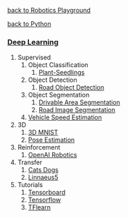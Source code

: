 [back to Robotics Playground](https://github.com/sandeepgogadi/Robotics-Playground)

[back to Python](https://github.com/sandeepgogadi/Robotics-Playground/tree/master/Python)

### [Deep Learning](https://github.com/sandeepgogadi/Robotics-Playground/tree/master/Python/Deep%20Learning)
1. Supervised
    1. Object Classification
        1. [Plant-Seedlings](https://github.com/sandeepgogadi/Plant-Seedlings-Classification)
    2. Object Detection
        1. [Road Object Detection](https://github.com/sandeepgogadi/Road-Object-Detection)
    3. Object Segmentation
        1. [Drivable Area Segmentation](https://github.com/sandeepgogadi/Drivable-Area-Segmentation)
        2. [Road Image Segmentation](https://github.com/sandeepgogadi/Road-Image-Segmentation)
    4. [Vehicle Speed Estimation](https://github.com/sandeepgogadi/Vehicle-Speed-Estimation)
2. 3D
    1. [3D MNIST](https://github.com/sandeepgogadi/3D-MNIST)
    2. [Pose Estimation](https://github.com/sandeepgogadi/Pose-Estimation)
3. Reinforcement
    1. [OpenAI Robotics](https://github.com/sandeepgogadi/OpenAI-Robotics)
4. Transfer
    1. [Cats Dogs](https://github.com/sandeepgogadi/Cats-Dogs)
    2. [Linnaeus5](https://github.com/sandeepgogadi/Linnaeus-5)
5. Tutorials
    1. [Tensorboard](https://github.com/sandeepgogadi/Tensorboard)
    2. [Tensorflow](https://github.com/sandeepgogadi/Tensorflow)
    3. [TFlearn](https://github.com/sandeepgogadi/Tflearn)
